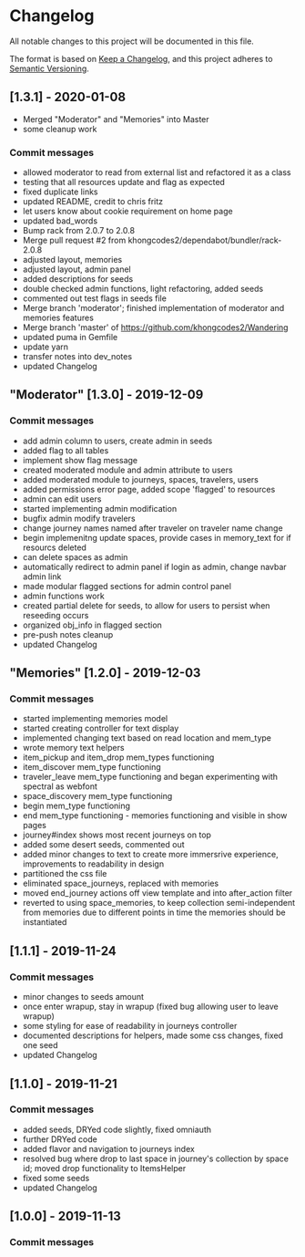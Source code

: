 # Changelog
All notable changes to this project will be documented in this file.

The format is based on [Keep a Changelog](https://keepachangelog.com/en/1.0.0/),
and this project adheres to [Semantic Versioning](https://semver.org/spec/v2.0.0.html).

## [1.3.1] - 2020-01-08
- Merged "Moderator" and "Memories" into Master
- some cleanup work
### Commit messages
- allowed moderator to read from external list and refactored it as a class
- testing that all resources update and flag as expected
- fixed duplicate links
- updated README, credit to chris fritz
- let users know about cookie requirement on home page
- updated bad_words
- Bump rack from 2.0.7 to 2.0.8
- Merge pull request #2 from khongcodes2/dependabot/bundler/rack-2.0.8
- adjusted layout, memories
- adjusted layout, admin panel
- added descriptions for seeds
- double checked admin functions, light refactoring, added seeds
- commented out test flags in seeds file
- Merge branch 'moderator'; finished implementation of moderator and memories features
- Merge branch 'master' of https://github.com/khongcodes2/Wandering
- updated puma in Gemfile
- update yarn
- transfer notes into dev_notes
- updated Changelog

## "Moderator" [1.3.0] - 2019-12-09
### Commit messages
- add admin column to users, create admin in seeds
- added flag to all tables
- implement show flag message
- created moderated module and admin attribute to users
- added moderated module to journeys, spaces, travelers, users
- added permissions error page, added scope 'flagged' to resources
- admin can edit users
- started implementing admin modification
- bugfix admin modify travelers
- change journey names named after traveler on traveler name change
- begin implemenitng update spaces, provide cases in memory_text for if resourcs deleted
- can delete spaces as admin
- automatically redirect to admin panel if login as admin, change navbar admin link
- made modular flagged sections for admin control panel
- admin functions work
- created partial delete for seeds, to allow for users to persist when reseeding occurs
- organized obj_info in flagged section
- pre-push notes cleanup
- updated Changelog

## "Memories" [1.2.0] - 2019-12-03
### Commit messages
- started implementing memories model
- started creating controller for text display
- implemented changing text based on read location and mem_type
- wrote memory text helpers
- item_pickup and item_drop mem_types functioning
- item_discover mem_type functioning
- traveler_leave mem_type functioning and began experimenting with spectral as webfont
- space_discovery mem_type functioning
- begin mem_type functioning
- end mem_type functioning - memories functioning and visible in show pages
- journey#index shows most recent journeys on top
- added some desert seeds, commented out
- added minor changes to text to create more immersrive experience, improvements to readability in design
- partitioned the css file
- eliminated space_journeys, replaced with memories
- moved end_journey actions off view template and into after_action filter
- reverted to using space_memories, to keep collection semi-independent from memories due to different points in time the memories should be instantiated


## [1.1.1] - 2019-11-24
### Commit messages
- minor changes to seeds amount
- once enter wrapup, stay in wrapup (fixed bug allowing user to leave wrapup)
- some styling for ease of readability in journeys controller
- documented descriptions for helpers, made some css changes, fixed one seed
- updated Changelog

## [1.1.0] - 2019-11-21
### Commit messages
- added seeds, DRYed code slightly, fixed omniauth
- further DRYed code
- added flavor and navigation to journeys index
- resolved bug where drop to last space in journey's collection by space id; moved drop functionality to ItemsHelper
- fixed some seeds
- updated Changelog


## [1.0.0] - 2019-11-13
### Commit messages
